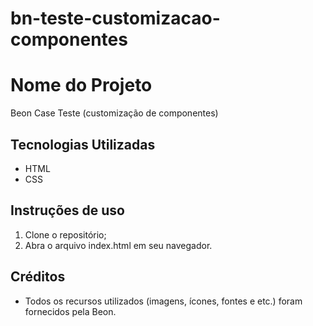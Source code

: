 # bn-teste-customizacao-componentes
# Nome do Projeto
Beon Case Teste (customização de componentes)

## Tecnologias Utilizadas
- HTML
- CSS

## Instruções de uso
1. Clone o repositório;
2. Abra o arquivo index.html em seu navegador.

## Créditos
- Todos os recursos utilizados (imagens, ícones, fontes e etc.) foram fornecidos pela Beon.